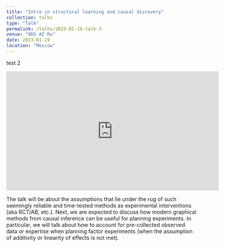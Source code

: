 ```yaml
---
title: "Intro in structural learning and causal discovery"
collection: talks
type: "Talk"
permalink: /talks/2023-01-19-talk-3
venue: "ODS AI Ru"
date: 2023-01-19
location: "Moscow"
---
```


 test 2
<iframe width="560" height="315" src="https://edef1.pcloud.com/cfZxd5MhQZhvCtLWZ1F4XZ7Z0Akko7ZQ5ZZrr4ZZdmMT9ZCVZnXZwZi7ZVVZxXZf0Zb7ZQVZL0ZaZl7ZrXZ1ZSgw9GYtTwVpFioC7GK5PoR184tJV/Causal%20inf%20eng1.mp4" title="YouTube video player" frameborder="0" allow="accelerometer; autoplay; clipboard-write; encrypted-media; gyroscope; picture-in-picture; web-share" allowfullscreen></iframe>

The talk will be about the assumptions that lie under the rug of such seemingly reliable and time-tested methods as experimental interventions (aka RCT/AB, etc.). Next, we are expected to discuss how modern graphical methods from causal inference can be useful for planning experiments. In particular, we will talk about how to account for pre-collected observed data or expertise when planning factor experiments (when the assumption of additivity or linearity of effects is not met).

